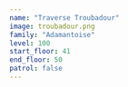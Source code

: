 ```yaml
---
name: "Traverse Troubadour"
image: troubadour.png
family: "Adamantoise"
level: 100
start_floor: 41
end_floor: 50
patrol: false
---
```

